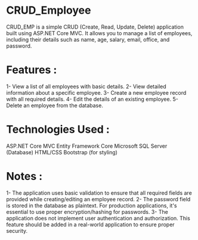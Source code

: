 # CRUD_Employee
CRUD_EMP is a simple CRUD (Create, Read, Update, Delete) application built using ASP.NET Core MVC. It allows you to manage a list of employees, including their details such as name, age, salary, email, office, and password.

# Features :

1- View a list of all employees with basic details.
2- View detailed information about a specific employee.
3- Create a new employee record with all required details.
4- Edit the details of an existing employee.
5- Delete an employee from the database.

# Technologies Used :

ASP.NET Core MVC
Entity Framework Core
Microsoft SQL Server (Database)
HTML/CSS
Bootstrap (for styling)

# Notes :

1- The application uses basic validation to ensure that all required fields are provided while creating/editing an employee record.
2- The password field is stored in the database as plaintext. For production applications, it's essential to use proper encryption/hashing for passwords.
3- The application does not implement user authentication and authorization. This feature should be added in a real-world application to ensure proper security.
